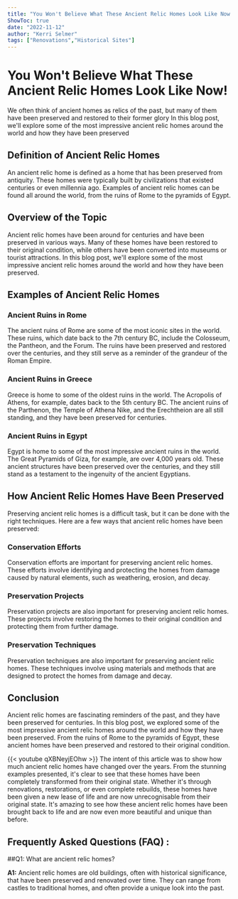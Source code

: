 ```yaml
---
title: "You Won't Believe What These Ancient Relic Homes Look Like Now!"
ShowToc: true 
date: "2022-11-12"
author: "Kerri Selmer" 
tags: ["Renovations","Historical Sites"]
---
```

# You Won't Believe What These Ancient Relic Homes Look Like Now!

We often think of ancient homes as relics of the past, but many of them have been preserved and restored to their former glory In this blog post, we'll explore some of the most impressive ancient relic homes around the world and how they have been preserved 

## Definition of Ancient Relic Homes

An ancient relic home is defined as a home that has been preserved from antiquity. These homes were typically built by civilizations that existed centuries or even millennia ago. Examples of ancient relic homes can be found all around the world, from the ruins of Rome to the pyramids of Egypt. 

## Overview of the Topic

Ancient relic homes have been around for centuries and have been preserved in various ways. Many of these homes have been restored to their original condition, while others have been converted into museums or tourist attractions. In this blog post, we'll explore some of the most impressive ancient relic homes around the world and how they have been preserved. 

## Examples of Ancient Relic Homes

### Ancient Ruins in Rome

The ancient ruins of Rome are some of the most iconic sites in the world. These ruins, which date back to the 7th century BC, include the Colosseum, the Pantheon, and the Forum. The ruins have been preserved and restored over the centuries, and they still serve as a reminder of the grandeur of the Roman Empire. 

### Ancient Ruins in Greece

Greece is home to some of the oldest ruins in the world. The Acropolis of Athens, for example, dates back to the 5th century BC. The ancient ruins of the Parthenon, the Temple of Athena Nike, and the Erechtheion are all still standing, and they have been preserved for centuries. 

### Ancient Ruins in Egypt

Egypt is home to some of the most impressive ancient ruins in the world. The Great Pyramids of Giza, for example, are over 4,000 years old. These ancient structures have been preserved over the centuries, and they still stand as a testament to the ingenuity of the ancient Egyptians. 

## How Ancient Relic Homes Have Been Preserved

Preserving ancient relic homes is a difficult task, but it can be done with the right techniques. Here are a few ways that ancient relic homes have been preserved: 

### Conservation Efforts

Conservation efforts are important for preserving ancient relic homes. These efforts involve identifying and protecting the homes from damage caused by natural elements, such as weathering, erosion, and decay. 

### Preservation Projects

Preservation projects are also important for preserving ancient relic homes. These projects involve restoring the homes to their original condition and protecting them from further damage. 

### Preservation Techniques

Preservation techniques are also important for preserving ancient relic homes. These techniques involve using materials and methods that are designed to protect the homes from damage and decay. 

## Conclusion

Ancient relic homes are fascinating reminders of the past, and they have been preserved for centuries. In this blog post, we explored some of the most impressive ancient relic homes around the world and how they have been preserved. From the ruins of Rome to the pyramids of Egypt, these ancient homes have been preserved and restored to their original condition.

{{< youtube qXBNeyjEOhw >}} 
The intent of this article was to show how much ancient relic homes have changed over the years. From the stunning examples presented, it's clear to see that these homes have been completely transformed from their original state. Whether it's through renovations, restorations, or even complete rebuilds, these homes have been given a new lease of life and are now unrecognisable from their original state. It's amazing to see how these ancient relic homes have been brought back to life and are now even more beautiful and unique than before.

## Frequently Asked Questions (FAQ) :
##Q1: What are ancient relic homes?

**A1:** Ancient relic homes are old buildings, often with historical significance, that have been preserved and renovated over time. They can range from castles to traditional homes, and often provide a unique look into the past.




